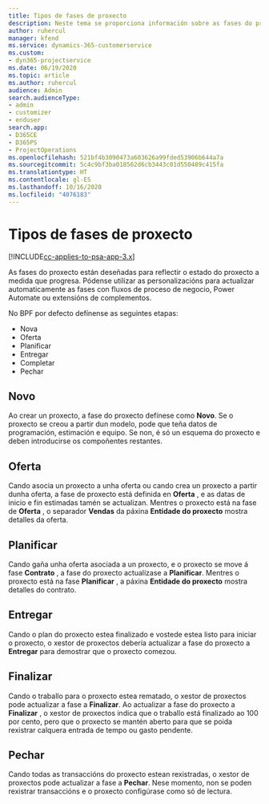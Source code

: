 ```yaml
---
title: Tipos de fases de proxecto
description: Neste tema se proporciona información sobre as fases do proxecto.
author: ruhercul
manager: kfend
ms.service: dynamics-365-customerservice
ms.custom:
- dyn365-projectservice
ms.date: 06/19/2020
ms.topic: article
ms.author: ruhercul
audience: Admin
search.audienceType:
- admin
- customizer
- enduser
search.app:
- D365CE
- D365PS
- ProjectOperations
ms.openlocfilehash: 521bf4b3090473a603626a99fded53906b644a7a
ms.sourcegitcommit: 5c4c9bf3ba018562d6cb3443c01d550489c415fa
ms.translationtype: HT
ms.contentlocale: gl-ES
ms.lasthandoff: 10/16/2020
ms.locfileid: "4076183"
---
```

# <a name="project-stage-types"></a>Tipos de fases de proxecto 

[!INCLUDE[cc-applies-to-psa-app-3.x](../includes/cc-applies-to-psa-app-3x.md)]

As fases do proxecto están deseñadas para reflectir o estado do proxecto a medida que progresa. Pódense utilizar as personalizacións para actualizar automaticamente as fases con fluxos de proceso de negocio, Power Automate ou extensións de complementos.

No BPF por defecto defínense as seguintes etapas:

- Nova
- Oferta
- Planificar
- Entregar
- Completar
- Pechar 

## <a name="new"></a>Novo

Ao crear un proxecto, a fase do proxecto defínese como **Novo**. Se o proxecto se creou a partir dun modelo, pode que teña datos de programación, estimación e equipo. Se non, é só un esquema do proxecto e deben introducirse os compoñentes restantes.

## <a name="quote"></a>Oferta

Cando asocia un proxecto a unha oferta ou cando crea un proxecto a partir dunha oferta, a fase de proxecto está definida en **Oferta** , e as datas de inicio e fin estimadas tamén se actualizan. Mentres o proxecto está na fase de **Oferta** , o separador **Vendas** da páxina **Entidade do proxecto** mostra detalles da oferta.

## <a name="plan"></a>Planificar

Cando gaña unha oferta asociada a un proxecto, e o proxecto se move á fase **Contrato** , a fase do proxecto actualízase a **Planificar**. Mentres o proxecto está na fase **Planificar** , a páxina **Entidade do proxecto** mostra detalles do contrato.

## <a name="deliver"></a>Entregar

Cando o plan do proxecto estea finalizado e vostede estea listo para iniciar o proxecto, o xestor de proxectos debería actualizar a fase do proxecto a **Entregar** para demostrar que o proxecto comezou.

## <a name="complete"></a>Finalizar 

Cando o traballo para o proxecto estea rematado, o xestor de proxectos pode actualizar a fase a **Finalizar**. Ao actualizar a fase do proxecto a **Finalizar** , o xestor de proxectos indica que o traballo está finalizado ao 100 por cento, pero que o proxecto se mantén aberto para que se poida rexistrar calquera entrada de tempo ou gasto pendente.

## <a name="close"></a>Pechar

Cando todas as transaccións do proxecto estean rexistradas, o xestor de proxectos pode actualizar a fase a **Pechar**. Nese momento, non se poden rexistrar transaccións e o proxecto configúrase como só de lectura.

